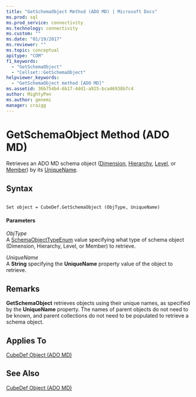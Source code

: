 ```yaml
---
title: "GetSchemaObject Method (ADO MD) | Microsoft Docs"
ms.prod: sql
ms.prod_service: connectivity
ms.technology: connectivity
ms.custom: ""
ms.date: "01/19/2017"
ms.reviewer: ""
ms.topic: conceptual
apitype: "COM"
f1_keywords: 
  - "GetSchemaObject"
  - "Cellset::GetSchemaObject"
helpviewer_keywords: 
  - "GetSchemaObject method [ADO MD]"
ms.assetid: 36b754b4-6b17-4dd1-a925-bca46938b7c4
author: MightyPen
ms.author: genemi
manager: craigg
---
```

# GetSchemaObject Method (ADO MD)
Retrieves an ADO MD schema object ([Dimension](../../../ado/reference/ado-md-api/dimension-object-ado-md.md), [Hierarchy](../../../ado/reference/ado-md-api/hierarchy-object-ado-md.md), [Level](../../../ado/reference/ado-md-api/level-object-ado-md.md), or [Member](../../../ado/reference/ado-md-api/member-object-ado-md.md)) by its [UniqueName](../../../ado/reference/ado-md-api/uniquename-property-ado-md.md).  
  
## Syntax  
  
```  
  
Set object = CubeDef.GetSchemaObject (ObjType, UniqueName)  
```  
  
#### Parameters  
 *ObjType*  
 A [SchemaObjectTypeEnum](../../../ado/reference/ado-md-api/schemaobjecttypeenum.md) value specifying what type of schema object (Dimension, Hierarchy, Level, or Member) to retrieve.  
  
 *UniqueName*  
 A **String** specifying the **UniqueName** property value of the object to retrieve.  
  
## Remarks  
 **GetSchemaObject** retrieves objects using their unique names, as specified by the **UniqueName** property. The names of parent objects do not need to be known, and parent collections do not need to be populated to retrieve a schema object.  
  
## Applies To  
 [CubeDef Object (ADO MD)](../../../ado/reference/ado-md-api/cubedef-object-ado-md.md)  
  
## See Also  
 [CubeDef Object (ADO MD)](../../../ado/reference/ado-md-api/cubedef-object-ado-md.md)
